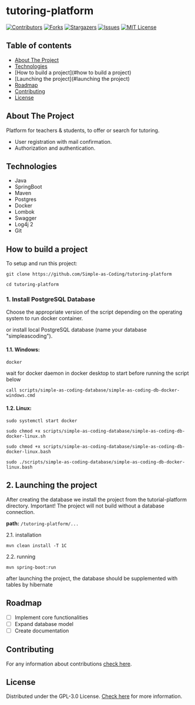 # tutoring-platform

[![Contributors][contributors-shield]][contributors-url]
[![Forks][forks-shield]][forks-url]
[![Stargazers][stars-shield]][stars-url]
[![Issues][issues-shield]][issues-url]
[![MIT License][license-shield]][license-url]

## Table of contents
* [About The Project](#about-the-project)
* [Technologies](#technologies)
* [How to build a project](#how to build a project)
* [Launching the project](#launching the project)
* [Roadmap](#roadmap)
* [Contributing](#contributing)
* [License](#license)

## About The Project
Platform for teachers &amp; students, to offer or search for tutoring.

* User registration with mail confirmation.
* Authorization and authentication.

## Technologies
* Java
* SpringBoot
* Maven
* Postgres
* Docker
* Lombok
* Swagger
* Log4j 2
* Git

## How to build a project
To setup and run this project:

```shell
git clone https://github.com/Simple-as-Coding/tutoring-platform
```
```shell
cd tutoring-platform
```

### 1. Install PostgreSQL Database
Choose the appropriate version of the script depending on the operating system to run docker container.

or install local PostgreSQL database (name your database "simpleascoding").

#### 1.1. Windows: 
```shell
docker
```
wait for docker daemon in docker desktop to start before running the script below
```shell
call scripts/simple-as-coding-database/simple-as-coding-db-docker-windows.cmd
```
#### 1.2. Linux:
```shell
sudo systemctl start docker
```
```shell
sudo chmod +x scripts/simple-as-coding-database/simple-as-coding-db-docker-linux.sh
```
```shell
sudo chmod +x scripts/simple-as-coding-database/simple-as-coding-db-docker-linux.bash
```
```shell
sudo ./scripts/simple-as-coding-database/simple-as-coding-db-docker-linux.bash
```

## 2. Launching the project
After creating the database we install the project from the tutorial-platform directory.
Important! The project will not build without a database connection.

**path:** `/tutoring-platform/...`

2.1. installation
```shell
mvn clean install -T 1C
```

2.2. running

```shell
mvn spring-boot:run
```
after launching the project, the database should be supplemented with tables by hibernate

## Roadmap
- [ ] Implement core functionalities
- [ ] Expand database model
- [ ] Create documentation

## Contributing
For any information about contributions [check here][contributing-url].

## License
Distributed under the GPL-3.0 License. [Check here][license-url] for more information.

[contributors-shield]: https://img.shields.io/github/contributors/Simple-as-Coding/tutoring-platform.svg?style=for-the-badge
[contributors-url]: https://github.com/Simple-as-Coding/tutoring-platform/graphs/contributors
[forks-shield]: https://img.shields.io/github/forks/Simple-as-Coding/tutoring-platform.svg?style=for-the-badge
[forks-url]: https://github.com/Simple-as-Coding/tutoring-platform/network/members
[stars-shield]: https://img.shields.io/github/stars/Simple-as-Coding/tutoring-platform.svg?style=for-the-badge
[stars-url]: https://github.com/Simple-as-Coding/tutoring-platform/stargazers
[issues-shield]: https://img.shields.io/github/issues/Simple-as-Coding/tutoring-platform.svg?style=for-the-badge
[issues-url]: https://github.com/Simple-as-Coding/tutoring-platform/issues
[license-shield]: https://img.shields.io/github/license/Simple-as-Coding/tutoring-platform.svg?style=for-the-badge
[license-url]: https://github.com/Simple-as-Coding/tutoring-platform/blob/main/LICENSE
[contributing-url]: https://github.com/Simple-as-Coding/tutoring-platform/wiki/Easy-way-to-start-contribute-our-project